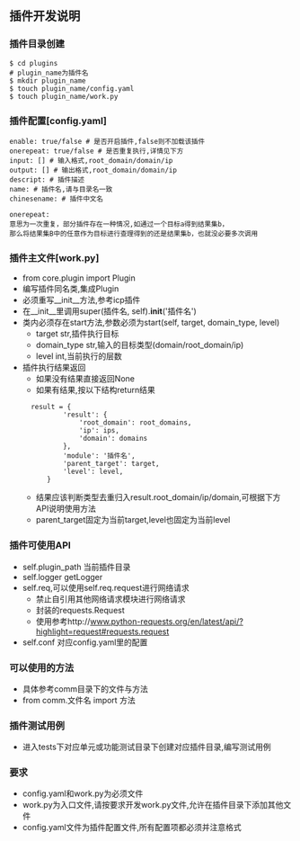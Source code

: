 ## 插件开发说明

### 插件目录创建
```
$ cd plugins
# plugin_name为插件名
$ mkdir plugin_name
$ touch plugin_name/config.yaml
$ touch plugin_name/work.py
```

### 插件配置[config.yaml]
```
enable: true/false # 是否开启插件,false则不加载该插件
onerepeat: true/false # 是否重复执行,详情见下方
input: [] # 输入格式,root_domain/domain/ip
output: [] # 输出格式,root_domain/domain/ip
descript: # 插件描述
name: # 插件名,请与目录名一致
chinesename: # 插件中文名

onerepeat:
意思为一次重复，部分插件存在一种情况,如通过一个目标a得到结果集b，
那么将结果集B中的任意作为目标进行查理得到的还是结果集b，也就没必要多次调用
```

### 插件主文件[work.py]
* from core.plugin import Plugin
* 编写插件同名类,集成Plugin
* 必须重写__init__方法,参考icp插件
 * 在__init__里调用super(插件名, self).__init__('插件名')
* 类内必须存在start方法,参数必须为start(self, target, domain_type, level)
  * target str,插件执行目标
  * domain_type str,输入的目标类型(domain/root_domain/ip)
  * level int,当前执行的层数
* 插件执行结果返回
  * 如果没有结果直接返回None
  * 如果有结果,按以下结构return结果
  ```
    result = {
            'result': {
                'root_domain': root_domains,
                'ip': ips,
                'domain': domains
            },
            'module': '插件名',
            'parent_target': target,
            'level': level,
        }
  ```
  * 结果应该判断类型去重归入result.root_domain/ip/domain,可根据下方API说明使用方法
  * parent_target固定为当前target,level也固定为当前level

### 插件可使用API
* self.plugin_path 当前插件目录
* self.logger getLogger
* self.req,可以使用self.req.request进行网络请求
  * 禁止自引用其他网络请求模块进行网络请求
  * 封装的requests.Request
  * 使用参考http://www.python-requests.org/en/latest/api/?highlight=request#requests.request
* self.conf 对应config.yaml里的配置

### 可以使用的方法
* 具体参考comm目录下的文件与方法
* from comm.文件名 import 方法

### 插件测试用例
* 进入tests下对应单元或功能测试目录下创建对应插件目录,编写测试用例

### 要求
* config.yaml和work.py为必须文件
* work.py为入口文件,请按要求开发work.py文件,允许在插件目录下添加其他文件
* config.yaml文件为插件配置文件,所有配置项都必须并注意格式
